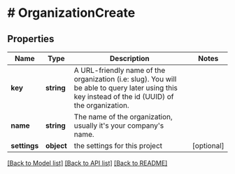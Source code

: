 # # OrganizationCreate

## Properties

Name | Type | Description | Notes
------------ | ------------- | ------------- | -------------
**key** | **string** | A URL-friendly name of the organization (i.e: slug). You will be able to query later using this key instead of the id (UUID) of the organization. |
**name** | **string** | The name of the organization, usually it&#39;s your company&#39;s name. |
**settings** | **object** | the settings for this project | [optional]

[[Back to Model list]](../../README.md#models) [[Back to API list]](../../README.md#endpoints) [[Back to README]](../../README.md)
